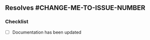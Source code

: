 ## Resolves #**CHANGE-ME-TO-ISSUE-NUMBER**

<!--
For example "Resolves #42" if this PR resolves issue 42
-->

### Checklist

- [ ] Documentation has been updated
